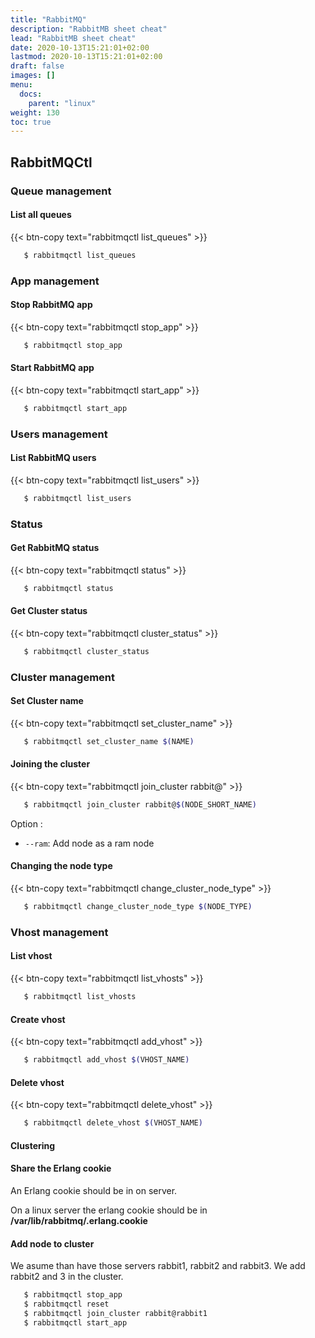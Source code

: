 ```yaml
---
title: "RabbitMQ"
description: "RabbitMB sheet cheat"
lead: "RabbitMB sheet cheat"
date: 2020-10-13T15:21:01+02:00
lastmod: 2020-10-13T15:21:01+02:00
draft: false
images: []
menu:
  docs:
    parent: "linux"
weight: 130
toc: true
---
```


## RabbitMQCtl

### Queue management

#### List all queues

{{< btn-copy text="rabbitmqctl list_queues" >}}

```bash
   $ rabbitmqctl list_queues
```
### App management

#### Stop RabbitMQ app

{{< btn-copy text="rabbitmqctl stop_app" >}}

```bash
   $ rabbitmqctl stop_app
```

#### Start RabbitMQ app

{{< btn-copy text="rabbitmqctl start_app" >}}
```bash
   $ rabbitmqctl start_app
```

### Users management

#### List RabbitMQ users

{{< btn-copy text="rabbitmqctl list_users" >}}
```bash
   $ rabbitmqctl list_users
```
### Status

#### Get RabbitMQ status

{{< btn-copy text="rabbitmqctl status" >}}
```bash
   $ rabbitmqctl status
```

#### Get Cluster status

{{< btn-copy text="rabbitmqctl cluster_status" >}}
```bash
   $ rabbitmqctl cluster_status
```

### Cluster management

#### Set Cluster name

{{< btn-copy text="rabbitmqctl set_cluster_name" >}}
```bash
   $ rabbitmqctl set_cluster_name $(NAME)
```

#### Joining the cluster

{{< btn-copy text="rabbitmqctl join_cluster rabbit@" >}}
```bash
   $ rabbitmqctl join_cluster rabbit@$(NODE_SHORT_NAME)
```

Option :

* ``--ram``: Add node as a ram node

#### Changing the node type

{{< btn-copy text="rabbitmqctl change_cluster_node_type" >}}
```bash
   $ rabbitmqctl change_cluster_node_type $(NODE_TYPE)
```

### Vhost management

#### List vhost

{{< btn-copy text="rabbitmqctl list_vhosts" >}}
```bash
   $ rabbitmqctl list_vhosts
```

#### Create vhost

{{< btn-copy text="rabbitmqctl add_vhost" >}}
```bash
   $ rabbitmqctl add_vhost $(VHOST_NAME)
```

#### Delete vhost

{{< btn-copy text="rabbitmqctl delete_vhost" >}}
```bash
   $ rabbitmqctl delete_vhost $(VHOST_NAME)
```

#### Clustering

#### Share the Erlang cookie

An Erlang cookie should be in on server.

On a linux server the erlang cookie should be in **/var/lib/rabbitmq/.erlang.cookie**

#### Add node to cluster

We asume than have those servers rabbit1, rabbit2 and rabbit3. We add rabbit2 and 3 in the cluster.

```bash
   $ rabbitmqctl stop_app
   $ rabbitmqctl reset
   $ rabbitmqctl join_cluster rabbit@rabbit1
   $ rabbitmqctl start_app
```
